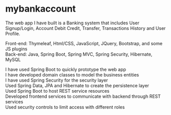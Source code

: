 # mybankaccount

The web app I have built is a Banking system that includes User Signup/Login, Account Debit Credit, Transfer, Transactions History and User Profile.<br />

Front-end: Thymeleaf, Html/CSS, JavaScript, JQuery, Bootstrap, and some JS plugins<br />
Back-end: Java, Spring Boot, Spring MVC, Spring Security, Hibernate, MySQL

I have used Spring Boot to quickly prototype the web app<br />
I have developed domain classes to model the business entities<br />
I have used Spring Security for the security layer<br />
Used Spring Data, JPA and Hibernate to create the persistence layer<br />
Used Spring Boot to host REST service resources<br />
Developed frontend services to communicate with backend through REST services<br />
Used security controls to limit access with different roles

